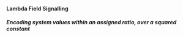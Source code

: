 #### Lambda Field Signalling

##### Encoding system values within an assigned ratio, over a squared constant
